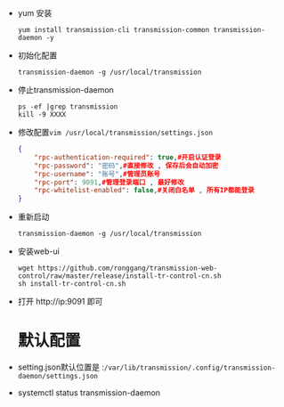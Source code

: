 * yum 安装

  ```shell
  yum install transmission-cli transmission-common transmission-daemon -y
  ```

* 初始化配置

  ```shell
  transmission-daemon -g /usr/local/transmission
  ```

* 停止transmission-daemon

  ```shell
  ps -ef |grep transmission
  kill -9 XXXX
  ```

* 修改配置`vim /usr/local/transmission/settings.json`

  ```json
  {
      "rpc-authentication-required": true,#开启认证登录
      "rpc-password": "密码",#直接修改 , 保存后会自动加密
      "rpc-username": "账号",#管理员账号
      "rpc-port": 9091,#管理登录端口 , 最好修改
      "rpc-whitelist-enabled": false,#关闭白名单 , 所有IP都能登录
  }
  ```

* 重新启动

  ```shell
  transmission-daemon -g /usr/local/transmission
  ```

* 安装web-ui

  ```shell
  wget https://github.com/ronggang/transmission-web-control/raw/master/release/install-tr-control-cn.sh
  sh install-tr-control-cn.sh
  ```

* 打开 http://ip:9091 即可

  #	默认配置

* setting.json默认位置是 :`/var/lib/transmission/.config/transmission-daemon/settings.json`
* systemctl status transmission-daemon
